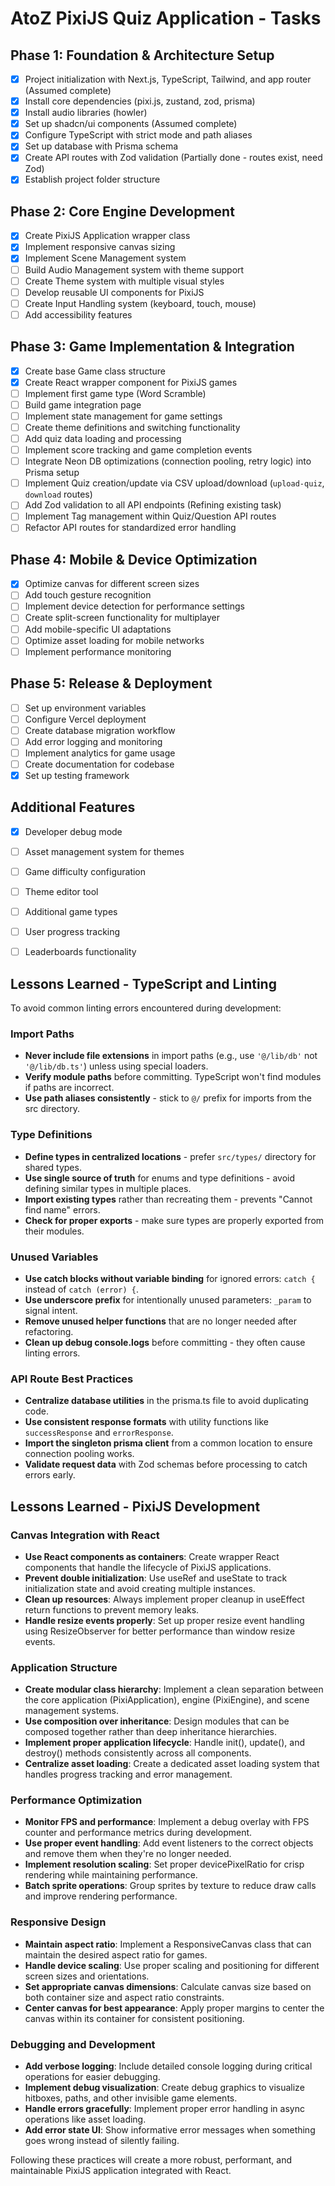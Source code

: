 # AtoZ PixiJS Quiz Application - Tasks

## Phase 1: Foundation & Architecture Setup
- [x] Project initialization with Next.js, TypeScript, Tailwind, and app router (Assumed complete)
- [x] Install core dependencies (pixi.js, zustand, zod, prisma)
- [x] Install audio libraries (howler)
- [x] Set up shadcn/ui components (Assumed complete)
- [x] Configure TypeScript with strict mode and path aliases
- [x] Set up database with Prisma schema
- [x] Create API routes with Zod validation (Partially done - routes exist, need Zod)
- [x] Establish project folder structure

## Phase 2: Core Engine Development
- [x] Create PixiJS Application wrapper class
- [x] Implement responsive canvas sizing
- [x] Implement Scene Management system
- [ ] Build Audio Management system with theme support
- [ ] Create Theme system with multiple visual styles
- [ ] Develop reusable UI components for PixiJS
- [ ] Create Input Handling system (keyboard, touch, mouse)
- [ ] Add accessibility features

## Phase 3: Game Implementation & Integration
- [x] Create base Game class structure
- [x] Create React wrapper component for PixiJS games
- [ ] Implement first game type (Word Scramble)
- [ ] Build game integration page
- [ ] Implement state management for game settings
- [ ] Create theme definitions and switching functionality
- [ ] Add quiz data loading and processing
- [ ] Implement score tracking and game completion events
- [ ] Integrate Neon DB optimizations (connection pooling, retry logic) into Prisma setup
- [ ] Implement Quiz creation/update via CSV upload/download (`upload-quiz`, `download` routes)
- [ ] Add Zod validation to all API endpoints (Refining existing task)
- [ ] Implement Tag management within Quiz/Question API routes
- [ ] Refactor API routes for standardized error handling

## Phase 4: Mobile & Device Optimization
- [x] Optimize canvas for different screen sizes
- [ ] Add touch gesture recognition
- [ ] Implement device detection for performance settings
- [ ] Create split-screen functionality for multiplayer
- [ ] Add mobile-specific UI adaptations
- [ ] Optimize asset loading for mobile networks
- [ ] Implement performance monitoring

## Phase 5: Release & Deployment
- [ ] Set up environment variables
- [ ] Configure Vercel deployment
- [ ] Create database migration workflow
- [ ] Add error logging and monitoring
- [ ] Implement analytics for game usage
- [ ] Create documentation for codebase
- [x] Set up testing framework

## Additional Features
- [x] Developer debug mode
- [ ] Asset management system for themes
- [ ] Game difficulty configuration
- [ ] Theme editor tool
- [ ] Additional game types
- [ ] User progress tracking
- [ ] Leaderboards functionality


## Lessons Learned - TypeScript and Linting

To avoid common linting errors encountered during development:

### Import Paths
- **Never include file extensions** in import paths (e.g., use `'@/lib/db'` not `'@/lib/db.ts'`) unless using special loaders.
- **Verify module paths** before committing. TypeScript won't find modules if paths are incorrect.
- **Use path aliases consistently** - stick to `@/` prefix for imports from the src directory.

### Type Definitions
- **Define types in centralized locations** - prefer `src/types/` directory for shared types.
- **Use single source of truth** for enums and type definitions - avoid defining similar types in multiple places.
- **Import existing types** rather than recreating them - prevents "Cannot find name" errors.
- **Check for proper exports** - make sure types are properly exported from their modules.

### Unused Variables
- **Use catch blocks without variable binding** for ignored errors: `catch {` instead of `catch (error) {`.
- **Use underscore prefix** for intentionally unused parameters: `_param` to signal intent.
- **Remove unused helper functions** that are no longer needed after refactoring.
- **Clean up debug console.logs** before committing - they often cause linting errors.

### API Route Best Practices
- **Centralize database utilities** in the prisma.ts file to avoid duplicating code.
- **Use consistent response formats** with utility functions like `successResponse` and `errorResponse`.
- **Import the singleton prisma client** from a common location to ensure connection pooling works.
- **Validate request data** with Zod schemas before processing to catch errors early.

## Lessons Learned - PixiJS Development

### Canvas Integration with React
- **Use React components as containers**: Create wrapper React components that handle the lifecycle of PixiJS applications.
- **Prevent double initialization**: Use useRef and useState to track initialization state and avoid creating multiple instances.
- **Clean up resources**: Always implement proper cleanup in useEffect return functions to prevent memory leaks.
- **Handle resize events properly**: Set up proper resize event handling using ResizeObserver for better performance than window resize events.

### Application Structure
- **Create modular class hierarchy**: Implement a clean separation between the core application (PixiApplication), engine (PixiEngine), and scene management systems.
- **Use composition over inheritance**: Design modules that can be composed together rather than deep inheritance hierarchies.
- **Implement proper application lifecycle**: Handle init(), update(), and destroy() methods consistently across all components.
- **Centralize asset loading**: Create a dedicated asset loading system that handles progress tracking and error management.

### Performance Optimization
- **Monitor FPS and performance**: Implement a debug overlay with FPS counter and performance metrics during development.
- **Use proper event handling**: Add event listeners to the correct objects and remove them when they're no longer needed.
- **Implement resolution scaling**: Set proper devicePixelRatio for crisp rendering while maintaining performance.
- **Batch sprite operations**: Group sprites by texture to reduce draw calls and improve rendering performance.

### Responsive Design
- **Maintain aspect ratio**: Implement a ResponsiveCanvas class that can maintain the desired aspect ratio for games.
- **Handle device scaling**: Use proper scaling and positioning for different screen sizes and orientations.
- **Set appropriate canvas dimensions**: Calculate canvas size based on both container size and aspect ratio constraints.
- **Center canvas for best appearance**: Apply proper margins to center the canvas within its container for consistent positioning.

### Debugging and Development
- **Add verbose logging**: Include detailed console logging during critical operations for easier debugging.
- **Implement debug visualization**: Create debug graphics to visualize hitboxes, paths, and other invisible game elements.
- **Handle errors gracefully**: Implement proper error handling in async operations like asset loading.
- **Add error state UI**: Show informative error messages when something goes wrong instead of silently failing.

Following these practices will create a more robust, performant, and maintainable PixiJS application integrated with React.